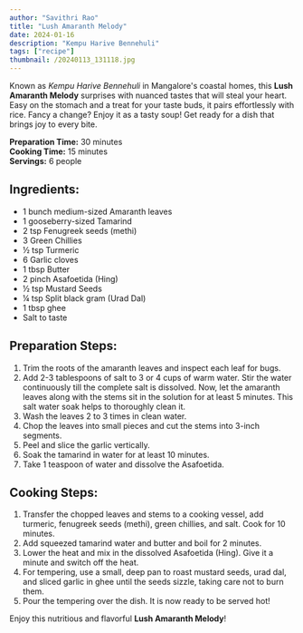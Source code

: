 ```yaml
---
author: "Savithri Rao"
title: "Lush Amaranth Melody"
date: 2024-01-16
description: "Kempu Harive Bennehuli"
tags: ["recipe"]
thumbnail: /20240113_131118.jpg
---
```


Known as *Kempu Harive Bennehuli* in Mangalore's coastal homes, this **Lush Amaranth Melody** surprises with nuanced tastes that will steal your heart. Easy on the stomach and a treat for your taste buds, it pairs effortlessly with rice. Fancy a change? Enjoy it as a tasty soup! Get ready for a dish that brings joy to every bite.

**Preparation Time:** 30 minutes  
**Cooking Time:** 15 minutes  
**Servings:** 6 people

## Ingredients:
- 1 bunch medium-sized Amaranth leaves
- 1 gooseberry-sized Tamarind
- 2 tsp Fenugreek seeds (methi)
- 3 Green Chillies
- ½ tsp Turmeric
- 6 Garlic cloves
- 1 tbsp Butter
- 2 pinch Asafoetida (Hing)
- ½ tsp Mustard Seeds
- ¼ tsp Split black gram (Urad Dal)
- 1 tbsp ghee
- Salt to taste

## Preparation Steps:
1. Trim the roots of the amaranth leaves and inspect each leaf for bugs.
2. Add 2-3 tablespoons of salt to 3 or 4 cups of warm water. Stir the water continuously till the complete salt is dissolved. Now, let the amaranth leaves along with the stems sit in the solution for at least 5 minutes. This salt water soak helps to thoroughly clean it.
3. Wash the leaves 2 to 3 times in clean water.
4. Chop the leaves into small pieces and cut the stems into 3-inch segments.
5. Peel and slice the garlic vertically.
6. Soak the tamarind in water for at least 10 minutes.
7. Take 1 teaspoon of water and dissolve the Asafoetida.

## Cooking Steps:
1. Transfer the chopped leaves and stems to a cooking vessel, add turmeric, fenugreek seeds (methi), green chillies, and salt. Cook for 10 minutes.
2. Add squeezed tamarind water and butter and boil for 2 minutes.
3. Lower the heat and mix in the dissolved Asafoetida (Hing). Give it a minute and switch off the heat.
4. For tempering, use a small, deep pan to roast mustard seeds, urad dal, and sliced garlic in ghee until the seeds sizzle, taking care not to burn them. 
5. Pour the tempering over the dish. It is now ready to be served hot!

Enjoy this nutritious and flavorful **Lush Amaranth Melody**!
